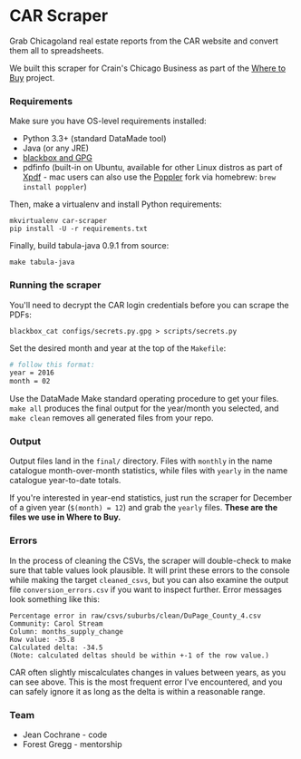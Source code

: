 # CAR Scraper

Grab Chicagoland real estate reports from the CAR website and convert them all to spreadsheets.

We built this scraper for Crain's Chicago Business as part of the [Where to Buy](https://github.com/datamade/where-to-buy) project.

### Requirements

Make sure you have OS-level requirements installed:

* Python 3.3+ (standard DataMade tool)
* Java (or any JRE)
* [blackbox and GPG](https://github.com/datamade/deploy-a-site/blob/master/Setup-blackbox.md)
* pdfinfo (built-in on Ubuntu, available for other Linux distros as part of [Xpdf](http://www.foolabs.com/xpdf/download.html) - mac users can also use the [Poppler](https://poppler.freedesktop.org/) fork via homebrew: `brew install poppler`)

Then, make a virtualenv and install Python requirements:

```
mkvirtualenv car-scraper
pip install -U -r requirements.txt
```

Finally, build tabula-java 0.9.1 from source:

```
make tabula-java
```

### Running the scraper

You'll need to decrypt the CAR login credentials before you can scrape the PDFs:

```
blackbox_cat configs/secrets.py.gpg > scripts/secrets.py
```

Set the desired month and year at the top of the `Makefile`:

```bash
# follow this format:
year = 2016
month = 02
```

Use the DataMade Make standard operating procedure to get your files. `make all` produces the final output for the year/month you selected, and `make clean` removes all generated files from your repo.

### Output

Output files land in the `final/` directory. Files with `monthly` in the name catalogue month-over-month statistics, while files with `yearly` in the name catalogue year-to-date totals. 

If you're interested in year-end statistics, just run the scraper for December of a given year (`$(month) = 12`) and grab the `yearly` files. **These are the files we use in Where to Buy.**

### Errors

In the process of cleaning the CSVs, the scraper will double-check to make sure that table values look plausible. It will print these errors to the console while making the target `cleaned_csvs`, but you can also examine the output file `conversion_errors.csv` if you want to inspect further. Error messages look something like this:

```
Percentage error in raw/csvs/suburbs/clean/DuPage_County_4.csv
Community: Carol Stream
Column: months_supply_change
Row value: -35.8
Calculated delta: -34.5
(Note: calculated deltas should be within +-1 of the row value.)
```

CAR often slightly miscalculates changes in values between years, as you can see above. This is the most frequent error I've encountered, and you can safely ignore it as long as the delta is within a reasonable range.

### Team

* Jean Cochrane - code
* Forest Gregg - mentorship


